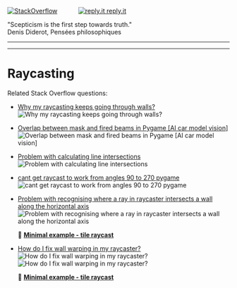 [![StackOverflow](https://stackexchange.com/users/flair/7322082.png)](https://stackoverflow.com/users/5577765/rabbid76?tab=profile) &nbsp;&nbsp;&nbsp;&nbsp;&nbsp;&nbsp;&nbsp;&nbsp;&nbsp;&nbsp; [![reply.it](../../resource/logo/Repl_it_logo_80.png) reply.it](https://repl.it/repls/folder/PyGame%20Examples)

"Scepticism is the first step towards truth."  
Denis Diderot, Pensées philosophiques

---

---

# Raycasting

Related Stack Overflow questions:

- [Why my raycasting keeps going through walls?](https://stackoverflow.com/questions/69982993/why-my-raycasting-keeps-going-through-walls/70047889#70047889)  
  ![Why my raycasting keeps going through walls?](https://i.stack.imgur.com/aS94w.png)

- [Overlap between mask and fired beams in Pygame [AI car model vision]](https://stackoverflow.com/questions/62008457/overlap-between-mask-and-fired-beams-in-pygame-ai-car-model-vision/62082726#62082726)  
  ![Overlap between mask and fired beams in Pygame [AI car model vision]](https://i.stack.imgur.com/YyFbN.gif)

- [Problem with calculating line intersections](https://stackoverflow.com/questions/56312503/problem-with-calculating-line-intersections/56312654#56312654)  
  ![Problem with calculating line intersections](https://i.stack.imgur.com/l2NS9.png)

- [cant get raycast to work from angles 90 to 270 pygame](https://stackoverflow.com/questions/73514673/cant-get-raycast-to-work-from-angles-90-to-270-pygame/73516630#73516630)  
  ![cant get raycast to work from angles 90 to 270 pygame](https://i.stack.imgur.com/4OFes.gif)  

- [Problem with recognising where a ray in raycaster intersects a wall along the horizontal axis](https://stackoverflow.com/questions/73776052/problem-with-recognising-where-a-ray-in-raycaster-intersects-a-wall-along-the-ho/73777906#73777906)  
  ![Problem with recognising where a ray in raycaster intersects a wall along the horizontal axis](https://i.stack.imgur.com/JcURc.gif)

  :scroll: **[Minimal example - tile raycast](../../examples/minimal_examples/pygame_minimal_raycast_tiles.py)**

- [How do I fix wall warping in my raycaster?](https://stackoverflow.com/questions/74060836/how-do-i-fix-wall-warping-in-my-raycaster/74061346#74061346)  
  ![How do I fix wall warping in my raycaster?](https://i.stack.imgur.com/XWWai.png)  
  ![How do I fix wall warping in my raycaster?](https://i.stack.imgur.com/2DdYw.gif)

  :scroll: **[Minimal example - tile raycast](../../examples/minimal_examples/pygame_minimal_raycast_tiles_render.py)**
